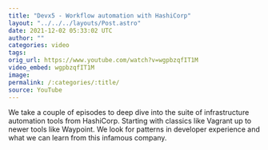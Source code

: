 ```yaml
---
title: "Devx5 - Workflow automation with HashiCorp"
layout: "../../../layouts/Post.astro"
date: 2021-12-02 05:33:02 UTC
author: ""
categories: video
tags: 
orig_url: https://www.youtube.com/watch?v=wgpbzqfIT1M
video_embed: wgpbzqfIT1M
image:
permalink: /:categories/:title/
source: YouTube
---
```

We take a couple of episodes to deep dive into the suite of infrastructure automation tools from HashiCorp. Starting with classics like Vagrant up to newer tools like Waypoint. We look for patterns in developer experience and what we can learn from this infamous company.